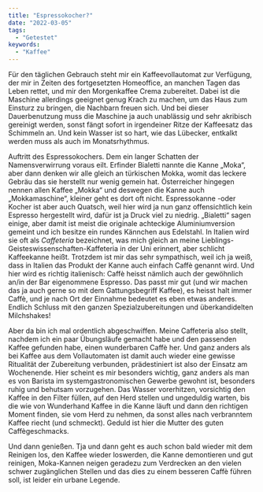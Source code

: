 ```yaml
---
title: "Espressokocher?"
date: "2022-03-05"
tags:
  - "Getestet"
keywords:
  - "Kaffee"
---
```


Für den täglichen Gebrauch steht mir ein Kaffeevollautomat zur Verfügung, der mir in Zeiten des fortgesetzten Homeoffice, an manchen Tagen das Leben rettet, und mir den Morgenkaffee Crema zubereitet. Dabei ist die Maschine allerdings geeignet genug Krach zu machen, um das Haus zum Einsturz zu bringen, die Nachbarn freuen sich. Und bei dieser Dauerbenutzung muss die Maschine ja auch unablässig und sehr akribisch gereinigt werden, sonst fängt sofort in irgendeiner Ritze der Kaffeesatz das Schimmeln an. Und kein Wasser ist so hart, wie das Lübecker, entkalkt werden muss als auch im Monatsrhythmus.

Auftritt des Espressokochers. Dem ein langer Schatten der Namensverwirrung voraus eilt. Erfinder Bialetti nannte die Kanne „Moka“, aber dann denken wir alle gleich an türkischen Mokka, womit das leckere Gebräu das sie herstellt nur wenig gemein hat. Österreicher hingegen nennen allen Kaffee „Mokka“ und deswegen die Kanne auch „Mokkamaschine“, kleiner geht es dort oft nicht. Espressokanne -oder Kocher ist aber auch Quatsch, weil hier wird ja nun ganz offensichtlich kein Espresso hergestellt wird, dafür ist ja Druck viel zu niedrig. „Bialetti“ sagen einige, aber damit ist meist die originale achteckige Aluminiumversion gemeint und ich besitze ein rundes Kännchen aus Edelstahl. In Italien wird sie oft als _Caffeteria_ bezeichnet, was mich gleich an meine Lieblings-Geisteswissenschaften-Kaffeteria in der Uni erinnert, aber schlicht Kaffeekanne heißt. Trotzdem ist mir das sehr sympathisch, weil ich ja weiß, dass in Italien das Produkt der Kanne auch einfach Caffè genannt wird. Und hier wird es richtig italienisch: Caffè heisst nämlich auch der gewöhnlich an/in der Bar eigenommene Espresso. Das passt mir gut (und wir machen das ja auch gerne so mit dem Gattungsbegriff Kaffee), es heisst halt immer Caffè, und je nach Ort der Einnahme bedeutet es eben etwas anderes. Endlich Schluss mit den ganzen Spezialzubereitungen und überkandidelten Milchshakes!

Aber da bin ich mal ordentlich abgeschwiffen. Meine Caffeteria also stellt, nachdem ich ein paar Übungsläufe gemacht habe und den passenden Kaffee gefunden habe, einen wunderbaren Caffè her. Und ganz anders als bei Kaffee aus dem Vollautomaten ist damit auch wieder eine gewisse Ritualität der Zubereitung verbunden, prädestiniert ist also der Einsatz am Wochenende. Hier scheint es mir besonders wichtig, ganz anders als man es von Barista im systemgastronomischen Gewerbe gewohnt ist, besonders ruhig und behutsam vorzugehen. Das Wasser vorerhitzen, vorsichtig den Kaffee in den Filter füllen, auf den Herd stellen und ungeduldig warten, bis die wie von Wunderhand Kaffee in die Kanne läuft und dann den richtigen Moment finden, sie vom Herd zu nehmen, da sonst alles nach verbranntem Kaffee riecht (und schmeckt). Geduld ist hier die Mutter des guten Caffègeschmacks.

Und dann genießen. Tja und dann geht es auch schon bald wieder mit dem Reinigen los, den Kaffee wieder loswerden, die Kanne demontieren und gut reinigen, Moka-Kannen neigen geradezu zum Verdrecken an den vielen schwer zugänglichen Stellen und das dies zu einem besseren Caffè führen soll, ist leider ein urbane Legende.
